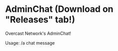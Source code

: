 AdminChat (Download on "Releases" tab!)
=========

Overcast Network's AdminChat!

Usage: /a chat message
